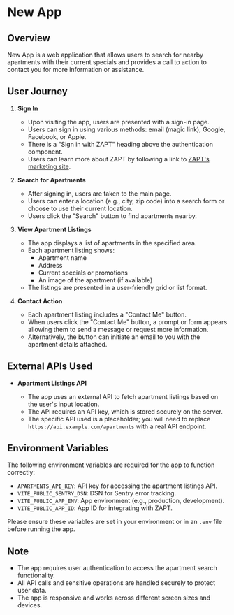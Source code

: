 # New App

## Overview

New App is a web application that allows users to search for nearby apartments with their current specials and provides a call to action to contact you for more information or assistance.

## User Journey

1. **Sign In**

   - Upon visiting the app, users are presented with a sign-in page.
   - Users can sign in using various methods: email (magic link), Google, Facebook, or Apple.
   - There is a "Sign in with ZAPT" heading above the authentication component.
   - Users can learn more about ZAPT by following a link to [ZAPT's marketing site](https://www.zapt.ai).

2. **Search for Apartments**

   - After signing in, users are taken to the main page.
   - Users can enter a location (e.g., city, zip code) into a search form or choose to use their current location.
   - Users click the "Search" button to find apartments nearby.

3. **View Apartment Listings**

   - The app displays a list of apartments in the specified area.
   - Each apartment listing shows:
     - Apartment name
     - Address
     - Current specials or promotions
     - An image of the apartment (if available)
   - The listings are presented in a user-friendly grid or list format.

4. **Contact Action**

   - Each apartment listing includes a "Contact Me" button.
   - When users click the "Contact Me" button, a prompt or form appears allowing them to send a message or request more information.
   - Alternatively, the button can initiate an email to you with the apartment details attached.

## External APIs Used

- **Apartment Listings API**

  - The app uses an external API to fetch apartment listings based on the user's input location.
  - The API requires an API key, which is stored securely on the server.
  - The specific API used is a placeholder; you will need to replace `https://api.example.com/apartments` with a real API endpoint.

## Environment Variables

The following environment variables are required for the app to function correctly:

- `APARTMENTS_API_KEY`: API key for accessing the apartment listings API.
- `VITE_PUBLIC_SENTRY_DSN`: DSN for Sentry error tracking.
- `VITE_PUBLIC_APP_ENV`: App environment (e.g., production, development).
- `VITE_PUBLIC_APP_ID`: App ID for integrating with ZAPT.

Please ensure these variables are set in your environment or in an `.env` file before running the app.

## Note

- The app requires user authentication to access the apartment search functionality.
- All API calls and sensitive operations are handled securely to protect user data.
- The app is responsive and works across different screen sizes and devices.